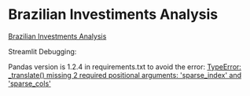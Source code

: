 # Brazilian Investiments Analysis

<a href="https://share.streamlit.io/marcosrmg/investments/src/app.py" target="_blank">Brazilian Investments Analysis</a>


Streamlit Debugging:

Pandas version is 1.2.4 in requirements.txt to avoid the error: <a href="https://discuss.streamlit.io/t/getiing-an-error-after-deployment-of-streamlit-c/14674" target="_blank">TypeError: _translate() missing 2 required positional arguments: 'sparse_index' and 'sparse_cols'</a>